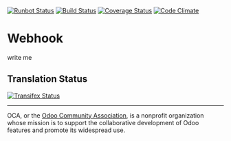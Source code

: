 [![Runbot Status](https://runbot.odoo-community.org/runbot/badge/flat/196/9.0.svg)](https://runbot.odoo-community.org/runbot/repo/github-com-oca-webhook-201)
[![Build Status](https://travis-ci.org/OCA/webhook.svg?branch=9.0)](https://travis-ci.org/OCA/webhook)
[![Coverage Status](https://coveralls.io/repos/OCA/webhook/badge.svg?branch=9.0&service=github)](https://coveralls.io/github/OCA/webhook?branch=9.0)
[![Code Climate](https://codeclimate.com/github/OCA/webhook/badges/gpa.svg)](https://codeclimate.com/github/OCA/webhook)

# Webhook

write me

[//]: # (addons)
[//]: # (end addons)

Translation Status
------------------
[![Transifex Status](https://www.transifex.com/projects/p/OCA-webhook-9-0/chart/image_png)](https://www.transifex.com/projects/p/OCA-webhook-9-0)

----

OCA, or the [Odoo Community Association](http://odoo-community.org/), is a nonprofit organization whose
mission is to support the collaborative development of Odoo features and
promote its widespread use.
